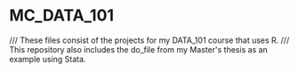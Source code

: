# MC_DATA_101

/// These files consist of the projects for my DATA_101 course that uses R. 
/// This repository also includes the do_file from my Master's thesis as an example using Stata.
